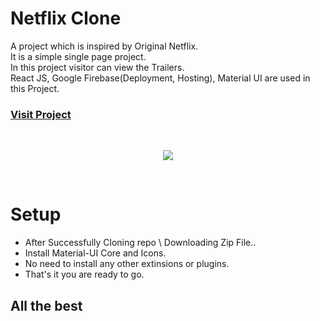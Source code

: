 # Netflix Clone

A project which is inspired by Original Netflix.<br/>
It is a simple single page project.<br/>
In this project visitor can view the Trailers.<br/>
React JS, Google Firebase(Deployment, Hosting), Material UI are
used in this Project.

### [Visit Project]( https://netflix-clone-21aa5.web.app)
<br/>
<p align="center">
 <img src="https://i.ibb.co/V26gLPy/netflix1.png">
</p>

<br/>

# Setup


  - After Successfully Cloning repo \ Downloading Zip File..
  - Install Material-UI Core and Icons.
  - No need to install any other extinsions or plugins.
  - That's it you are ready to go.


## All the best
